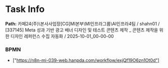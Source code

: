 # Task Info

**Path:** 카페24(주)\본사사업장\[CG]MI본부\MI인프라그룹\AI인프라4팀 / shahn01 / [337145] Meta 성과 기반 광고 배너 디자인 및 테스트 콘텐츠 제작 _ 콘텐츠 제작을 위한 디자인 레퍼런스 수집 자동화 / 2025-10-01_00-00-00

### BPMN
- ["https://n8n-mi-039-web.hanpda.com/workflow/exjQf19O6zn1Ot0d"]

